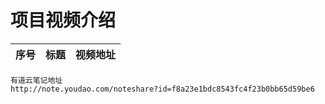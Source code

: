 项目视频介绍 
===========

|序号|标题|视频地址|
|---|----|-----|

`````````````````````````````````````````````````````````````````````
有道云笔记地址
http://note.youdao.com/noteshare?id=f8a23e1bdc8543fc4f23b0bb65d59be6
`````````````````````````````````````````````````````````````````````







